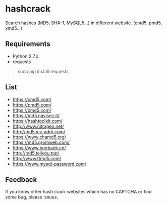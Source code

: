 # hashcrack
Search hashes (MD5, SHA-1, MySQL5...) in different website. (cmd5, pmd5, xmd5...)
## Requirements
* Python 2.7.x
* requests

>sudo pip install requests

## List
* https://cmd5.com/
* https://pmd5.com/
* https://xmd5.com/
* https://md5.navisec.it/
* https://hashtoolkit.com/
* http://www.nitrxgen.net/
* http://md5.my-addr.com/
* https://www.chamd5.org/
* https://md5.gromweb.com/
* https://www.bugbank.cn/
* http://md5.tellyou.top/
* http://www.ttmd5.com/
* https://www.mysql-password.com/

## Feedback
If you know other hash crack websites which has no CAPTCHA or find some bug, please issues.
